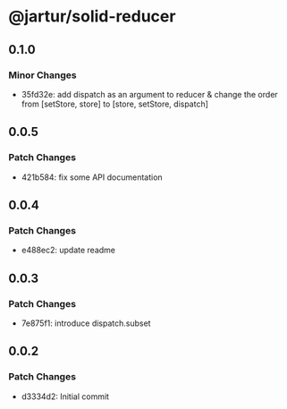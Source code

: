 # @jartur/solid-reducer

## 0.1.0

### Minor Changes

- 35fd32e: add dispatch as an argument to reducer & change the order from [setStore, store] to [store, setStore, dispatch]

## 0.0.5

### Patch Changes

- 421b584: fix some API documentation

## 0.0.4

### Patch Changes

- e488ec2: update readme

## 0.0.3

### Patch Changes

- 7e875f1: introduce dispatch.subset

## 0.0.2

### Patch Changes

- d3334d2: Initial commit
